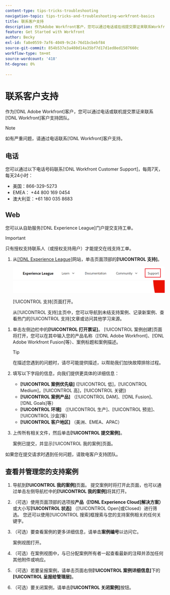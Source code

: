 ```yaml
---
content-type: tips-tricks-troubleshooting
navigation-topic: tips-tricks-and-troubleshooting-workfront-basics
title: 联系客户支持
description: 作为Adobe Workfront客户，您可以通过电话或在线提交票证来联系Workfront客户支持团队。 本文包括联系客户支持以及查看和管理支持案例的说明。
feature: Get Started with Workfront
author: Becky
exl-id: fa8e0559-7af6-4049-9c24-76d1bcbebf84
source-git-commit: 854b537e3a480d14a35bf7d17d1ed8ed1507660c
workflow-type: tm+mt
source-wordcount: '418'
ht-degree: 0%

---
```


# 联系客户支持

<!--Audited: 12/2023-->

<!--
<p>(We need to keep this as a standalone article. It is linked in multiple articles and FAQs.)</p>
-->

作为[!DNL Adobe Workfront]客户，您可以通过电话或联机提交票证来联系[!DNL Workfront]客户支持团队。

>[!NOTE]
>
>如有严重问题，请通过电话联系[!DNL Workfront]客户支持。

## 电话

您可以通过以下电话号码联系[!DNL Workfront Customer Support]，每周7天，每天24小时：

* 美国：866-329-5273
* EMEA： +44 800 169 0454
* 澳大利亚：+61 180 035 8683

<!--Old numbers - before 2/10/2025:

* US: 844-306-HELP(4357)
* EMEA: +44 1256 274200
* Australia: +61 1800 849259

-->

## Web

您可以从自助服务[!DNL Experience League]门户提交支持工单。

>[!IMPORTANT]
>
>只有授权支持联系人（或授权支持用户）才能提交在线支持工单。


1. 从[[!DNL Experience League]](https://experienceleague.adobe.com/zh-hans)网站，单击页面顶部的&#x200B;**[!UICONTROL 支持]**。

   ![](assets/experience-league-top-navigation-with-support-highlighted.png)

   [!UICONTROL 支持]页面打开。

   从[!UICONTROL 支持]主页中，您可以导航到未结支持案例、记录新案例、查看热门的[!UICONTROL 支持]文章或访问其他学习来源。

<!--1. To submit a case, select the option **[!UICONTROL Open a support case]**, then click **[!UICONTROL Sign] In**.-->

1. 单击左侧边栏中的&#x200B;**[!UICONTROL 打开票证]**。
[!UICONTROL 案例创建]页面将打开，您可以在其中输入您的产品名称（[!DNL Adobe Workfront]、[!DNL Adobe Workfront Fusion]等）、案例标题和案例描述。

   >[!TIP]
   >
   >在描述您遇到的问题时，请尽可能提供描述，以帮助我们加快故障排除过程。


1. 填写以下字段的信息，向我们提供更具体的详细信息：

   * **[!UICONTROL 案例优先级]** ([!UICONTROL 低]，[!UICONTROL Medium]，[!UICONTROL 高]，[!UICONTROL 关键])
   * **[!UICONTROL 案例产品]** （[!UICONTROL DAM]、[!DNL Fusion]、[!DNL Goals]等）
   * **[!UICONTROL 环境]** （[!UICONTROL 生产]、[!UICONTROL 预览]、[!UICONTROL 沙盒]等）
   * **[!UICONTROL 客户地区]** （美洲、EMEA、APAC）

1. 上传所有相关文件，然后单击&#x200B;**[!UICONTROL 提交案例]**。

   案例已提交，并显示[!UICONTROL 我的案例]页面。

   <!--
   [](assets/all-cases-list-exl-support-portal.png)
   -->

如果您在提交请求时遇到任何问题，请致电客户支持团队。


## 查看并管理您的支持案例

1. 导航到&#x200B;**[!UICONTROL 我的案例]**&#x200B;页面。 提交案例时将打开此页面，也可以通过单击左侧导航栏中的&#x200B;**[!UICONTROL 我的案例]**&#x200B;将其打开。

1. （可选）使用页面顶部的选项按&#x200B;**产品（[!DNL Experience Cloud]解决方案）**&#x200B;或大小写&#x200B;**[!UICONTROL 状态]** （[!UICONTROL Open]或Closed）进行筛选。 您还可以使用[!UICONTROL 搜索]框搜索与您的支持案例相关的任何关键字。

1. （可选）要查看案例的更多详细信息，请单击&#x200B;**案例编号**&#x200B;以访问它。

   案例视图打开。

1. （可选）在案例视图中，与已分配案例所有者一起查看最新的注释并添加任何其他附件或响应。

1. （可选）若要呈报案例，请单击页面右侧&#x200B;**[!UICONTROL 案例详细信息]**&#x200B;下的&#x200B;**[!UICONTROL 呈报给管理层]**。

1. （可选）要关闭案例，请单击&#x200B;**[!UICONTROL 关闭案例]**&#x200B;按钮。


<!--drafted: I took the information above from this blog post by Jon Chen (on September 13, 2022): https://experienceleaguecommunities.adobe.com/t5/workfront-blogs/how-to-submit-a-support-ticket-on-experience-league/ba-p/461737)

- this is the information that was there before - pointing to WorkfrontOne: 

If you are logged in as an Authorized Support Contact, you can contact Workfront Customer Support through the Workfront One site and create a case, formally called a ticket.

1. Log in to [**one.workfront.com**](https://one.workfront.com/) as an Authorized Support Contact.
1. On the **Home** page, click **Support**.

   ![](assets/supporthome-350x138.png)

   The Customer Support page displays.

   >[!NOTE]
   >
   >If you don't see the Support option on the Home page, you are not an Authorized Support Contact. Your Workfront administrator can contact Workfront Customer Support and request you be added an Authorized Support Contact. If you are the only Workfront administrator for your organization, contact the Workfront Support team by phone.

1. Complete the fields in the **Create a Support Case** form. All fields are required.  

   <table style="table-layout:auto">
    <tr>
        <td><strong>Subject</strong></td>
        <td>Type a brief question or explanation of the issue you are experiencing.</td>
    </tr>
    <tr>
        <td><strong>Description</strong></td>
        <td>Type a detailed description of the issue. Include as much information as possible.</td>
    </tr>
    <tr>
        <td><strong>Priority</strong></td>
        <td> </td>
    </tr>
    <tr>
        <td><strong>Case Product</strong></td>
        <td>Select the product in which you are experiencing the issue. If the issue is not related to a specific product, select None.</td>
    </tr>
    <tr>
        <td><strong>Product Area</strong></td>
        <td>Select the area of the product that best relates to the issue. If the related area is not listed in the drop-down menu, select Not Listed.</td>
    </tr>
    <tr>
        <td><strong>Environment</strong></td>
        <td>Select the environment in which the issue occurs. If you are seeing the issue in both the Production and Sandbox environments, please select Production.</td>
    </tr>
    <tr>
        <td><strong>Customer Region</strong></td>
        <td> </td>
    </tr>
   </table>

1. (Optional) Attach a file, such as an image or video file.

   1. At the bottom of the form, click **Upload File**.
   1. Click **Upload File**, then browse for and select the desired file.

      ![](assets/supportselectfile-350x368.png)

   1. Click **Done** to upload the file to the case.

1. Click **Submit** to submit the case to Workfront Customer Support.

-->


